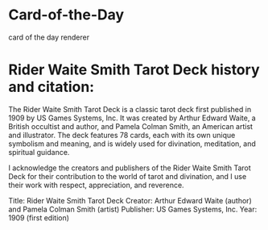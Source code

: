 # Card-of-the-Day
card of the day renderer

# Rider Waite Smith Tarot Deck history and citation:
The Rider Waite Smith Tarot Deck is a classic tarot deck first published in 1909 by US Games Systems, Inc. It was created by Arthur Edward Waite, a British occultist and author, and Pamela Colman Smith, an American artist and illustrator. The deck features 78 cards, each with its own unique symbolism and meaning, and is widely used for divination, meditation, and spiritual guidance.

I acknowledge the creators and publishers of the Rider Waite Smith Tarot Deck for their contribution to the world of tarot and divination, and I use their work with respect, appreciation, and reverence.

Title: Rider Waite Smith Tarot Deck
Creator: Arthur Edward Waite (author) and Pamela Colman Smith (artist)
Publisher: US Games Systems, Inc.
Year: 1909 (first edition)